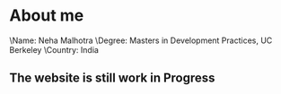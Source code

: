 # About me
\Name: Neha Malhotra 
\Degree: Masters in Development Practices, UC Berkeley
\Country: India

## The website is still work in Progress
